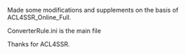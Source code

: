 Made some modifications and supplements on the basis of ACL4SSR_Online_Full.

ConverterRule.ini is the main file

Thanks for ACL4SSR.
